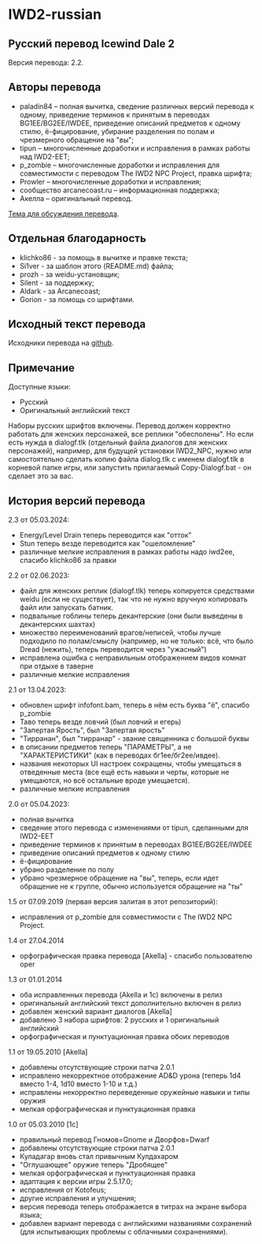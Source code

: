 IWD2-russian
=============

Русский перевод Icewind Dale 2
-------------------------------------------------------
Версия перевода: 2.2.

Авторы перевода
---------------

* paladin84 – полная вычитка, сведение различных версий перевода к одному, приведение терминов к принятым в переводах BG1EE/BG2EE/IWDEE, приведение описаний предметов к одному стилю, ё-фицирование, убирание разделения по полам и чрезмерного обращение на "вы";
* tipun – многочисленные доработки и исправления в рамках работы над IWD2-EET;
* p\_zombie – многочисленные доработки и исправления для совместимости с переводом The IWD2 NPC Project, правка шрифта;
* Prowler – многочисленные доработки и исправления;
* сообщество arcanecoast.ru – информационная поддержка;
* Акелла – оригинальный перевод.

[Тема для обсуждения перевода](https://arcanecoast.ru/forum/viewtopic.php?f=8&t=126).

Отдельная благодарность
-----------------------

- klichko86 - за помощь в вычитке и правке текста;
- Si1ver - за шаблон этого (README.md) файла;
- prozh - за weidu-установщик;
- Silent - за поддержку;
- Aldark - за Arcanecoast;
- Gorion - за помощь со шрифтами.

Исходный текст перевода
------------------------

Исходники перевода на [github](https://github.com/abalabokhin/iwd2_rus).

Примечание
-----------

Доступные языки:

- Русский
- Оригинальный английский текст

Наборы русских шрифтов включены.
Перевод должен корректно работать для женских персонажей, все реплики "обесполены". Но если есть нужда в dialogf.tlk (отдельный файла диалогов для женских персонажей), например, для будущей установки IWD2_NPC, нужно или самостоятельно сделать копию файла dialog.tlk с именем dialogf.tlk в корневой папке игры, или запустить прилагаемый Copy-Dialogf.bat - он сделает это за вас.

История версий перевода
-----------------------

2.3 от 05.03.2024:
- Energy/Level Drain теперь переводится как "отток"
- Stun теперь везде переводится как "ошеломление"
- различные мелкие исправления в рамках работы надо iwd2ee, спасибо klichko86 за правки

2.2 от 02.06.2023:

- файл для женских реплик (dialogf.tlk) теперь копируется средствами weidu (если не существует), так что не нужно вручную копировать файл или запускать батник.
- подвальные гоблины теперь декантерские (они были выведены в декантерских шахтах)
- множество переименований врагов/неписей, чтобы лучше подходило по полам/смыслу (например, но не только: всё, что было Dread (нежить), теперь переводится через "ужасный")
- исправлена ошибка с неправильным отображением видов комнат при отдыхе в таверне
- различные мелкие исправления

2.1 от 13.04.2023:

- обновлен шрифт infofont.bam, теперь в нём есть буква "ё", спасибо p\_zombie
- Таво теперь везде ловчий (был ловчий и егерь)
- "Запертая Ярость", был "Запертая ярость"
- "Тирранан", был "тирранар" - звание священника с большой буквы
- в описании предметов теперь "ПАРАМЕТРЫ", а не "ХАРАКТЕРИСТИКИ" (как в переводах бг1ее/бг2ее/ивдее).
- названия некоторых UI настроек сокращены, чтобы умещаться в отведенные места (все ещё есть навыки и черты, которые не умещаются, но всё остальные вроде умещается).
- различные мелкие исправления

2.0 от 05.04.2023:

- полная вычитка
- сведение этого перевода с изменениями от tipun, сделанными для IWD2-EET
- приведение терминов к принятым в переводах BG1EE/BG2EE/IWDEE
- приведение описаний предметов к одному стилю
- ё-фицирование
- убрано разделение по полу
- убрано чрезмерное обращение на "вы", теперь, если идет обращение не к группе, обычно используется обращение на "ты"

1.5 от 07.09.2019 (первая версия залитая в этот репозиторий):

- исправления от p\_zombie для совместимости с The IWD2 NPC Project.

1.4 от 27.04.2014

- орфографическая правка перевода [Akella] - спасибо пользователю oper

1.3 от 01.01.2014

- оба исправленных перевода (Akella и 1c) включены в релиз
- оригинальный английский текст дополнительно включен в релиз
- добавлен женский вариант диалогов [Akella]
- добавлено 3 набора шрифтов: 2 русских и 1 оригинальный английский
- орфографическая и пунктуационная правка обоих переводов

1.1 от 19.05.2010 [Akella]

- добавлены отсутствующие строки патча 2.0.1
- исправлено некорректное отображение AD&D урона (теперь 1d4 вместо 1-4, 1d10 вместо 1-10 и т.д.)
- исправлены некорректно переведенные оружейные навыки и типы оружия
- мелкая орфографическая и пунктуационная правка

1.0 от 05.03.2010 [1c]

- правильный перевод Гномов=Gnome и Дворфов=Dwarf
- добавлены отсутствующие строки патча 2.0.1
- Куладагар вновь стал привычным Кулдахаром
- "Оглушающее" оружие теперь "Дробящее"
- мелкая орфографическая и пунктуационная правка
- адаптация к версии игры 2.5.17.0;
- исправления от Kotofeus;
- другие исправления и улучшения;
- версия перевода теперь отображается в титрах на экране выбора языка;
- добавлен вариант перевода с английскими названиями сохранений (для испытывающих проблемы с облачными сохранениями).

